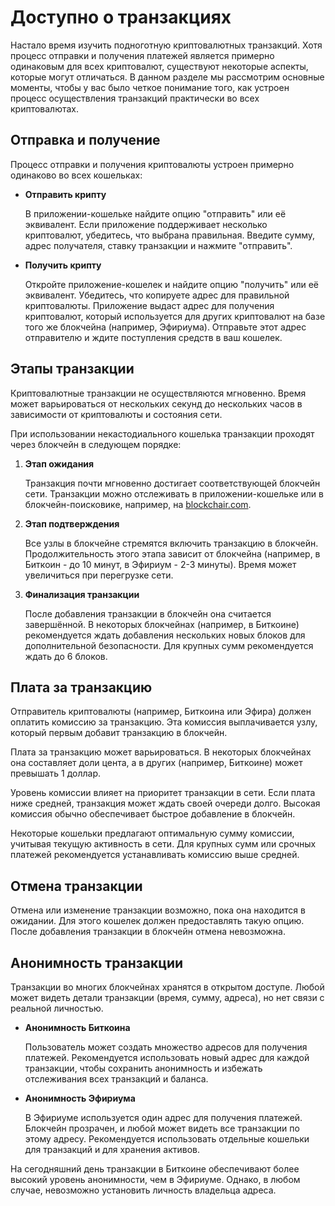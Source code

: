 # Доступно о транзакциях

Настало время изучить подноготную криптовалютных транзакций. Хотя процесс отправки и получения платежей является примерно одинаковым для всех криптовалют, существуют некоторые аспекты, которые могут отличаться. В данном разделе мы рассмотрим основные моменты, чтобы у вас было четкое понимание того, как устроен процесс осуществления транзакций практически во всех криптовалютах.

## Отправка и получение

Процесс отправки и получения криптовалюты устроен примерно одинаково во всех кошельках:

- **Отправить крипту**
    
    В приложении-кошельке найдите опцию "отправить" или её эквивалент. Если приложение поддерживает несколько криптовалют, убедитесь, что выбрана правильная. Введите сумму, адрес получателя, ставку транзакции и нажмите "отправить".
    
- **Получить крипту**

    Откройте приложение-кошелек и найдите опцию "получить" или её эквивалент. Убедитесь, что копируете адрес для правильной криптовалюты. Приложение выдаст адрес для получения криптовалют, который используется для других криптовалют на базе того же блокчейна (например, Эфириума). Отправьте этот адрес отправителю и ждите поступления средств в ваш кошелек.

## Этапы транзакции

Криптовалютные транзакции не осуществляются мгновенно. Время может варьироваться от нескольких секунд до нескольких часов в зависимости от криптовалюты и состояния сети.

При использовании некастодиального кошелька транзакции проходят через блокчейн в следующем порядке:

1. **Этап ожидания**

    Транзакция почти мгновенно достигает соответствующей блокчейн сети. Транзакции можно отслеживать в приложении-кошельке или в блокчейн-поисковике, например, на [blockchair.com](https://blockchair.com).

2. **Этап подтверждения**

    Все узлы в блокчейне стремятся включить транзакцию в блокчейн. Продолжительность этого этапа зависит от блокчейна (например, в Биткоин - до 10 минут, в Эфириум - 2-3 минуты). Время может увеличиться при перегрузке сети.

3. **Финализация транзакции**

    После добавления транзакции в блокчейн она считается завершённой. В некоторых блокчейнах (например, в Биткоине) рекомендуется ждать добавления нескольких новых блоков для дополнительной безопасности. Для крупных сумм рекомендуется ждать до 6 блоков.

## Плата за транзакцию

Отправитель криптовалюты (например, Биткоина или Эфира) должен оплатить комиссию за транзакцию. Эта комиссия выплачивается узлу, который первым добавит транзакцию в блокчейн.

Плата за транзакцию может варьироваться. В некоторых блокчейнах она составляет доли цента, а в других (например, Биткоине) может превышать 1 доллар.

Уровень комиссии влияет на приоритет транзакции в сети. Если плата ниже средней, транзакция может ждать своей очереди долго. Высокая комиссия обычно обеспечивает быстрое добавление в блокчейн.

Некоторые кошельки предлагают оптимальную сумму комиссии, учитывая текущую активность в сети. Для крупных сумм или срочных платежей рекомендуется устанавливать комиссию выше средней.

## Отмена транзакции

Отмена или изменение транзакции возможно, пока она находится в ожидании. Для этого кошелек должен предоставлять такую опцию. После добавления транзакции в блокчейн отмена невозможна.

## Анонимность транзакции

Транзакции во многих блокчейнах хранятся в открытом доступе. Любой может видеть детали транзакции (время, сумму, адреса), но нет связи с реальной личностью.

- **Анонимность Биткоина**

    Пользователь может создать множество адресов для получения платежей. Рекомендуется использовать новый адрес для каждой транзакции, чтобы сохранить анонимность и избежать отслеживания всех транзакций и баланса.

- **Анонимность Эфириума**

    В Эфириуме используется один адрес для получения платежей. Блокчейн прозрачен, и любой может видеть все транзакции по этому адресу. Рекомендуется использовать отдельные кошельки для транзакций и для хранения активов.

На сегодняшний день транзакции в Биткоине обеспечивают более высокий уровень анонимности, чем в Эфириуме. Однако, в любом случае, невозможно установить личность владельца адреса.

